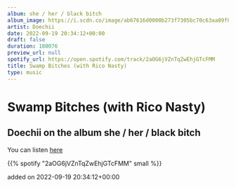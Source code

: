 ```yaml
---
album: she / her / black bitch
album_image: https://i.scdn.co/image/ab67616d0000b273f7305bc70c63aa89f0d01377
artist: Doechii
date: 2022-09-19 20:34:12+00:00
draft: false
duration: 180076
preview_url: null
spotify_url: https://open.spotify.com/track/2aOG6jVZnTqZwEhjGTcFMM
title: Swamp Bitches (with Rico Nasty)
type: music
---
```



# Swamp Bitches (with Rico Nasty)

## Doechii on the album she / her / black bitch

You can listen [here](https://open.spotify.com/track/2aOG6jVZnTqZwEhjGTcFMM)

{{% spotify "2aOG6jVZnTqZwEhjGTcFMM" small %}}

added on 2022-09-19 20:34:12+00:00